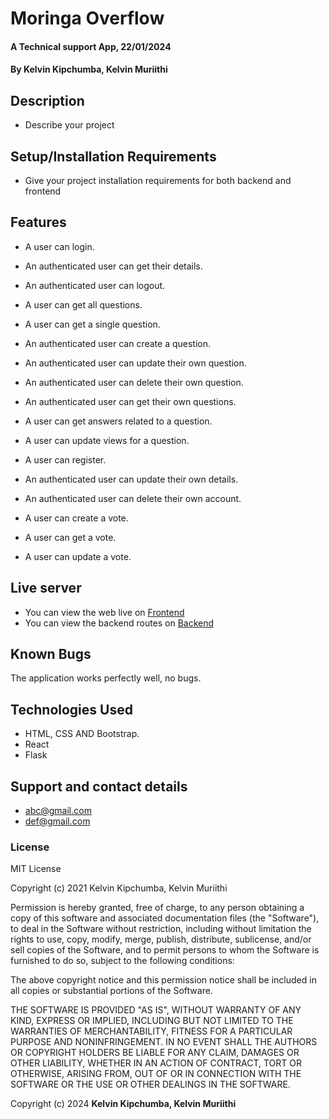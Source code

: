 #  Moringa Overflow
#### A Technical support App, 22/01/2024
#### **By Kelvin Kipchumba, Kelvin Muriithi**
## Description
 - Describe your project

## Setup/Installation Requirements
  - Give your project installation requirements for both backend and frontend

## Features
 - A user can login.
 - An authenticated user can get their details.
 - An authenticated user can logout.
 - A user can get all questions.
 - A user can get a single question.
 - An authenticated user can create a question.
 - An authenticated user can update their own question.
 - An authenticated user can delete their own question.
 - An authenticated user can get their own questions.
 - A user can get answers related to a question.
 - A user can update views for a question.

 - A user can register.
 - An authenticated user can update their own details.
 - An authenticated user can delete their own account.

 - A user can create a vote.
 - A user can get a vote.
 - A user can update a vote.

## Live server
 - You can view the web live on [Frontend](https://super-dolphin-e462a2.netlify.app/)
 - You can view the backend routes on [Backend](https://moringa-overflow.onrender.com/)

## Known Bugs
The application works perfectly well, no bugs.

## Technologies Used
 - HTML, CSS AND Bootstrap.
 - React
 - Flask

## Support and contact details
 - abc@gmail.com
 - def@gmail.com

### License
MIT License

Copyright (c) 2021 Kelvin Kipchumba, Kelvin Muriithi

Permission is hereby granted, free of charge, to any person obtaining a copy
of this software and associated documentation files (the "Software"), to deal
in the Software without restriction, including without limitation the rights
to use, copy, modify, merge, publish, distribute, sublicense, and/or sell
copies of the Software, and to permit persons to whom the Software is
furnished to do so, subject to the following conditions:

The above copyright notice and this permission notice shall be included in all
copies or substantial portions of the Software.

THE SOFTWARE IS PROVIDED "AS IS", WITHOUT WARRANTY OF ANY KIND, EXPRESS OR
IMPLIED, INCLUDING BUT NOT LIMITED TO THE WARRANTIES OF MERCHANTABILITY,
FITNESS FOR A PARTICULAR PURPOSE AND NONINFRINGEMENT. IN NO EVENT SHALL THE
AUTHORS OR COPYRIGHT HOLDERS BE LIABLE FOR ANY CLAIM, DAMAGES OR OTHER
LIABILITY, WHETHER IN AN ACTION OF CONTRACT, TORT OR OTHERWISE, ARISING FROM,
OUT OF OR IN CONNECTION WITH THE SOFTWARE OR THE USE OR OTHER DEALINGS IN THE
SOFTWARE.


Copyright (c) 2024 **Kelvin Kipchumba, Kelvin Muriithi**
  
